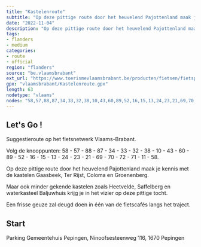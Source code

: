 ```yaml
---
title: "Kastelenroute"
subtitle: "Op deze pittige route door het heuvelend Pajottenland maak je kennis met de gekende kastelen Gaasbeek, Ter Rijst, Coloma en Groenenberg. Maar ook minder gekende kastelen zoals Heetvelde, Saffelberg en waterkasteel Baljuwhuis krijg je in het vizier op deze pittige tocht."
date: "2022-11-04"
description: "Op deze pittige route door het heuvelend Pajottenland maak je kennis met de gekende kastelen Gaasbeek, Ter Rijst, Coloma en Groenenberg. Maar ook minder gekende kastelen zoals Heetvelde, Saffelberg en waterkasteel Baljuwhuis krijg je in het vizier op deze pittige tocht." 
tags:
- flanders
- medium
categories: 
- route
- official
region: "flanders"
source: "be.vlaamsbrabant"
ext_url: "https://www.toerismevlaamsbrabant.be/producten/fietsen/fietsproducten/kastelenroute/index.html"
gpx: "vlaamsbrabant/Kastelenroute.gpx"
length: 63
nodetype: "vlaams"
nodes: "58,57,88,87,34,33,32,38,10,43,60,89,52,16,15,13,24,23,21,69,70,72,71,11,58"
---
```


## Let's Go ! 

Suggestieroute op het fietsnetwerk Vlaams-Brabant.

Volg de knooppunten: 58 - 57 - 88 - 87 - 34 - 33 - 32 - 38 - 10 - 43 - 60 - 89 - 52 - 16 - 15 - 13 - 24 - 23 - 21 - 69 - 70 - 72 - 71 - 11 - 58.

Op deze pittige route door het heuvelend Pajottenland maak je kennis met de kastelen Gaasbeek, Ter Rijst, Coloma en Groenenberg.

Maar ook minder gekende kastelen zoals Heetvelde, Saffelberg en waterkasteel Baljuwhuis krijg je in het vizier op deze pittige tocht.

Een frisse geuze zal deugd doen in één van de fietscafés langs het traject.



## Start

Parking Gemeentehuis Pepingen, Ninoofsesteenweg 116, 1670 Pepingen

